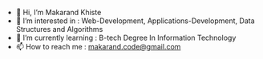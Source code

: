 - 👋 Hi, I’m Makarand Khiste
- 👀 I’m interested in : Web-Development, Applications-Development, Data Structures and Algorithms
- 🌱 I’m currently learning : B-tech Degree In Information Technology
- 📫 How to reach me : makarand.code@gmail.com

<!---
makarand-20/makarand-20 is a ✨ special ✨ repository because its `README.md` (this file) appears on your GitHub profile.
You can click the Preview link to take a look at your changes.
--->

